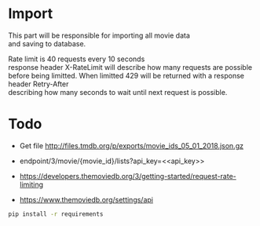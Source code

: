 # Import

This part will be responsible for importing all movie data  
and saving to database. 

Rate limit is 40 requests every 10 seconds  
response header X-RateLimit will describe how many requests are possible  
before being limitted. 
When limitted 429 will be returned with a response header Retry-After  
describing how many seconds to wait until next request is possible.

# Todo

* Get file http://files.tmdb.org/p/exports/movie_ids_05_01_2018.json.gz
* endpoint/3/movie/{movie_id}/lists?api_key=<<api_key>>

* https://developers.themoviedb.org/3/getting-started/request-rate-limiting
* https://www.themoviedb.org/settings/api


```bash
pip install -r requirements
```